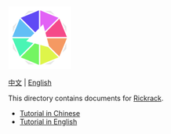 ![Haworthia the Firework](../../../icons/full/icon_full_128.png)

[中文](https://eigenmiao.com/yanhuo/) | [English](https://eigenmiao.com/rickrack/)

This directory contains documents for [Rickrack](https://github.com/eigenmiao/Rickrack).

* [Tutorial in Chinese](https://eigenmiao.com/2021/12/12/rickrack-tutorial-zh-v2.3.4/)
* [Tutorial in English](https://eigenmiao.com/2021/12/12/rickrack-tutorial-en-v2.3.4/)
